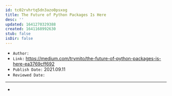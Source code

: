 ```yaml
---
id: tc02rvhrtq5dn3azo0psxog
title: The Future of Python Packages Is Here
desc: ''
updated: 1641270329388
created: 1641168992630
stub: false
isDir: false
---
```



- `Author:` 
- `Link:` <https://medium.com/trymito/the-future-of-python-packages-is-here-ea3769cff692>
- `Publish Date:` 2021.09.11
- `Reviewed Date:` 

---

-

